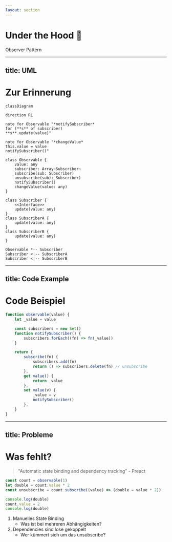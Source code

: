 ```yaml
---
layout: section
---
```


# Under the Hood 👀

<v-click><p>Observer Pattern</p></v-click>

---
title: UML
---

# Zur Erinnerung

```mermaid
classDiagram

direction RL

note for Observable "*notifySubscriber*
for (**s** of subscriber)
**s**.update(value)"

note for Observable "*changeValue*
this.value = value
notifySubscriber()"

class Observable {
    value: any
    subscriber: Array~Subscriber~
    subscribe(sub: Subscriber)
    unsubscribe(sub): Subscriber)
    notifySubscriber()
    changeValue(value: any)
}

class Subscriber {
    <<Interface>>
    update(value: any)
}
class SubscriberA {
    update(value: any)
}
class SubscriberB {
    update(value: any)
}

Observable *-- Subscriber
Subscriber <|-- SubscriberA
Subscriber <|-- SubscriberB
```

---
title: Code Example
---

# Code Beispiel

<!-- TODO: was genau will ich hier zeigen/sagen? -->

```js {*}{ maxHeight:'90%' }
function observable(value) {
    let _value = value

    const subscribers = new Set()
    function notifySubscriber() {
        subscribers.forEach((fn) => fn(_value))
    }

    return {
        subscribe(fn) {
            subscribers.add(fn)
            return () => subscribers.delete(fn) // unsubscribe
        },
        get value() {
            return _value
        },
        set value(v) {
            _value = v
            notifySubscriber()
        },
    }
}
```

---
title: Probleme
---

# Was fehlt?

<v-clicks>

> "Automatic state binding and dependency tracking" - Preact

```js
const count = observable(1)
let double = count.value * 2
const unsubscribe = count.subscribe((value) => (double = value * 2))

console.log(double)
count.value = 2
console.log(double)
```

</v-clicks>
<v-clicks>

1. Manuelles State Binding
    - Was ist bei mehreren Abhängigkeiten?
2. Dependencies sind lose gekoppelt
    - Wer kümmert sich um das unsubscribe?

</v-clicks>

<!--
Hier können wir die Definition vom Anfang ranziehen
"Automatic state binding and dependency tracking"

# Probleme
1. Automatic state binding
    - Manuelles State Binding
    - Multiple State Binding
2. Dependency tracking
    - Wer handelt Unsuscribe?
    - Subscribers sind im Scope vom Observable
-->
